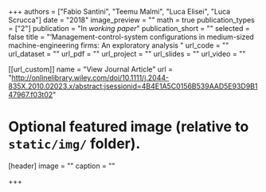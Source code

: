 +++
  authors = ["Fabio Santini", "Teemu Malmi", "Luca Elisei", "Luca Scrucca"]
  date = "2018"
  image_preview = ""
  math = true
  publication_types = ["2"]
  publication = "In *working paper*"
  publication_short = ""
  selected = false
  title = "‘Management-control-system configurations in medium-sized machine-engineering firms: An
  exploratory analysis "
  url_code = ""
  url_dataset = ""
  url_pdf = ""
  url_project = ""
  url_slides = ""
  url_video = ""
  
  [[url_custom]]
  name = "View Journal Article"
  url = "http://onlinelibrary.wiley.com/doi/10.1111/j.2044-835X.2010.02023.x/abstract;jsessionid=4B4E1A5C0156B539AAD5E93D9B147967.f03t02"
  
  # Optional featured image (relative to `static/img/` folder).
  [header]
  image = ""
  caption = ""
  
  +++
    